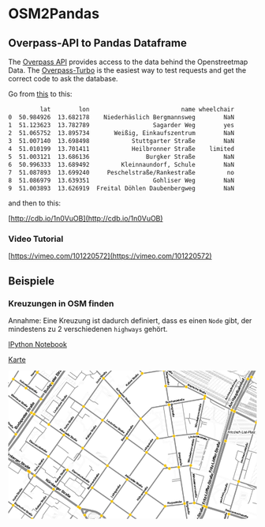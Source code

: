 # OSM2Pandas
## Overpass-API to Pandas Dataframe

The [Overpass API](http://wiki.openstreetmap.org/wiki/Overpass_API) provides access to the data behind the Openstreetmap Data.
The [Overpass-Turbo](http://overpass-turbo.eu/) is the easiest way to test requests and get the correct code to ask the database.


Go from [this](http://overpass-turbo.eu/s/4h3) to this:

```
         lat        lon                          name wheelchair
0  50.984926  13.682178    Niederhäslich Bergmannsweg        NaN
1  51.123623  13.782789                  Sagarder Weg        yes
2  51.065752  13.895734       Weißig, Einkaufszentrum        NaN
3  51.007140  13.698498            Stuttgarter Straße        NaN
4  51.010199  13.701411            Heilbronner Straße    limited
5  51.003121  13.686136                Burgker Straße        NaN
6  50.996333  13.689492         Kleinnaundorf, Schule        NaN
7  51.087893  13.699240     Peschelstraße/Rankestraße         no
8  51.086979  13.639351                  Gohliser Weg        NaN
9  51.003893  13.626919  Freital Döhlen Daubenbergweg        NaN
```

and then to this:

[http://cdb.io/1n0VuOB](http://cdb.io/1n0VuOB)

### Video Tutorial

[https://vimeo.com/101220572](https://vimeo.com/101220572)

## Beispiele

### Kreuzungen in OSM finden

Annahme: Eine Kreuzung ist dadurch definiert, dass es einen `Node` gibt, der mindestens zu 2 verschiedenen `highways` gehört.

[IPython Notebook](http://nbviewer.ipython.org/github/balzer82/OSM2Pandas/blob/master/OSM2Pandas-Kreuzungen.ipynb)

[Karte](http://cdb.io/1rmKIDB)

![Kreuzungen](junctions.png)
